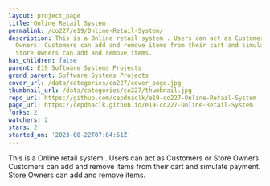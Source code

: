 ```yaml
---
layout: project_page
title: Online Retail System
permalink: /co227/e19/Online-Retail-System/
description: This is a Online retail system . Users can act as Customers or Store
  Owners. Customers can add and remove items from their cart and simulate payment.
  Store Owners can add and remove items.
has_children: false
parent: E19 Software Systems Projects
grand_parent: Software Systems Projects
cover_url: /data/categories/co227/cover_page.jpg
thumbnail_url: /data/categories/co227/thumbnail.jpg
repo_url: https://github.com/cepdnaclk/e19-co227-Online-Retail-System
page_url: https://cepdnaclk.github.io/e19-co227-Online-Retail-System
forks: 2
watchers: 2
stars: 2
started_on: '2023-08-22T07:04:51Z'
---
```


This is a Online retail system . Users can act as Customers or Store Owners. Customers can add and remove items from their cart and simulate payment. Store Owners can add and remove items.